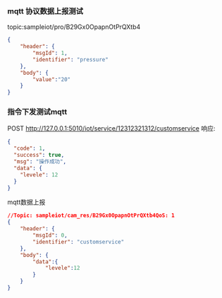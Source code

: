 ### mqtt 协议数据上报测试
topic:sampleiot/pro/B29Gx0OpapnOtPrQXtb4
```json
{
    "header": {
        "msgId": 1,
        "identifier": "pressure"
    },
    "body": {
        "value":"20"
    }
}
```
### 指令下发测试mqtt
POST
http://127.0.0.1:5010/iot/service/12312321312/customservice
响应:
```json
{
  "code": 1,
  "success": true,
  "msg": "操作成功",
  "data": {
    "levele": 12
  }
}
```
mqtt数据上报
```json
//Topic: sampleiot/cam_res/B29Gx0OpapnOtPrQXtb4QoS: 1
{
    "header": {
        "msgId": 0,
        "identifier": "customservice"
    },
    "body": {
        "data":{
            "levele":12
        }
    }
}
```